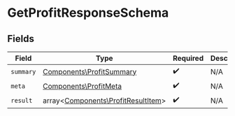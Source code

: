 # GetProfitResponseSchema


## Fields

| Field                                                                             | Type                                                                              | Required                                                                          | Description                                                                       |
| --------------------------------------------------------------------------------- | --------------------------------------------------------------------------------- | --------------------------------------------------------------------------------- | --------------------------------------------------------------------------------- |
| `summary`                                                                         | [Components\ProfitSummary](../../Models/Components/ProfitSummary.md)              | :heavy_check_mark:                                                                | N/A                                                                               |
| `meta`                                                                            | [Components\ProfitMeta](../../Models/Components/ProfitMeta.md)                    | :heavy_check_mark:                                                                | N/A                                                                               |
| `result`                                                                          | array<[Components\ProfitResultItem](../../Models/Components/ProfitResultItem.md)> | :heavy_check_mark:                                                                | N/A                                                                               |